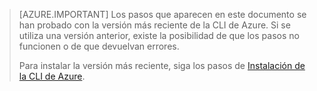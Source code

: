 > [AZURE.IMPORTANT] Los pasos que aparecen en este documento se han probado con la versión más reciente de la CLI de Azure. Si se utiliza una versión anterior, existe la posibilidad de que los pasos no funcionen o de que devuelvan errores.
>
> Para instalar la versión más reciente, siga los pasos de [Instalación de la CLI de Azure](../articles/xplat-cli-install.md).

<!---HONumber=AcomDC_0427_2016-->